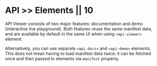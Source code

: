 # API >> Elements || 10

API Viewer consists of two major features: documentation and demo (interactive live playground).
Both features reuse the same manifest data, and are available by default in the same UI when using `<api-viewer>` element.

Alternatively, you can use separate `<api-docs>` and `<api-demo>` elements.
This does not mean having to load manifest data twice: it can be fetched once and then passed to elements via `manifest` property.

